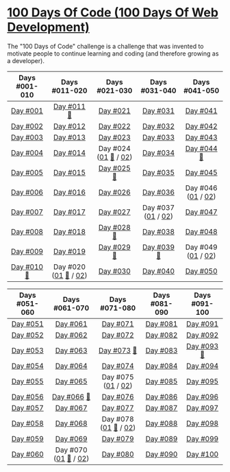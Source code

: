 # [100 Days Of Code (100 Days Of Web Development)](https://100daysofwebdev.com/paths/100-days-challenge)
The "100 Days of Code" challenge is a challenge that was invented to motivate people to continue learning and coding (and therefore growing as a developer).

|                                                    Days #001-010                                                     |                                                                                        Days #011-020                                                                                        |                                                                                     Days #021-030                                                                                      |                                                                Days #031-040                                                                 |                                                                Days #041-050                                                                 |    
|:--------------------------------------------------------------------------------------------------------------------:|:-------------------------------------------------------------------------------------------------------------------------------------------------------------------------------------------:|:--------------------------------------------------------------------------------------------------------------------------------------------------------------------------------------:|:--------------------------------------------------------------------------------------------------------------------------------------------:|:--------------------------------------------------------------------------------------------------------------------------------------------:|
|                          [Day #001](https://github.com/Dyrits/100-DAYS-OF-CODE/tree/%23001)                          |                                    [Day #011](https://github.com/Dyrits/100-DAYS-OF-CODE/tree/%23011) [🔗](https://dyrits-daily-challenge.netlify.app/)                                     |                                                           [Day #021](https://github.com/Dyrits/100-DAYS-OF-CODE/tree/%23021)                                                           |                                      [Day #031](https://github.com/Dyrits/100-DAYS-OF-CODE/tree/%23031)                                      |                                      [Day #041](https://github.com/Dyrits/100-DAYS-OF-CODE/tree/%23041)                                      |
|                          [Day #002](https://github.com/Dyrits/100-DAYS-OF-CODE/tree/%23002)                          |                                                             [Day #012](https://github.com/Dyrits/100-DAYS-OF-CODE/tree/%23012)                                                              |                                                           [Day #022](https://github.com/Dyrits/100-DAYS-OF-CODE/tree/%23022)                                                           |                                      [Day #032](https://github.com/Dyrits/100-DAYS-OF-CODE/tree/%23032)                                      |                                      [Day #042](https://github.com/Dyrits/100-DAYS-OF-CODE/tree/%23042)                                      |
|                          [Day #003](https://github.com/Dyrits/100-DAYS-OF-CODE/tree/%23003)                          |                                                             [Day #013](https://github.com/Dyrits/100-DAYS-OF-CODE/tree/%23013)                                                              |                                                           [Day #023](https://github.com/Dyrits/100-DAYS-OF-CODE/tree/%23023)                                                           |                                      [Day #033](https://github.com/Dyrits/100-DAYS-OF-CODE/tree/%23033)                                      |                                      [Day #043](https://github.com/Dyrits/100-DAYS-OF-CODE/tree/%23043)                                      |
|                          [Day #004](https://github.com/Dyrits/100-DAYS-OF-CODE/tree/%23004)                          |                                                             [Day #014](https://github.com/Dyrits/100-DAYS-OF-CODE/tree/%23014)                                                              | Day #024 ([01](https://github.com/Dyrits/100-DAYS-OF-CODE/tree/%23024-01) [🔗](https://dyrits-webfood.netlify.app/) / [02](https://github.com/Dyrits/100-DAYS-OF-CODE/tree/%23024-02)) |                                      [Day #034](https://github.com/Dyrits/100-DAYS-OF-CODE/tree/%23034)                                      |               [Day #044](https://github.com/Dyrits/100-DAYS-OF-CODE/tree/%23044) [🔗](https://dyrits-tic-tac-toe.netlify.app/)               |
|                          [Day #005](https://github.com/Dyrits/100-DAYS-OF-CODE/tree/%23005)                          |                                                             [Day #015](https://github.com/Dyrits/100-DAYS-OF-CODE/tree/%23015)                                                              |                               [Day #025](https://github.com/Dyrits/100-DAYS-OF-CODE/tree/%23025) [🔗](https://dyrits-monthly-subscription.netlify.app/)                                |                                      [Day #035](https://github.com/Dyrits/100-DAYS-OF-CODE/tree/%23035)                                      |                                      [Day #045](https://github.com/Dyrits/100-DAYS-OF-CODE/tree/%23045)                                      |
|                          [Day #006](https://github.com/Dyrits/100-DAYS-OF-CODE/tree/%23006)                          |                                                             [Day #016](https://github.com/Dyrits/100-DAYS-OF-CODE/tree/%23016)                                                              |                                                           [Day #026](https://github.com/Dyrits/100-DAYS-OF-CODE/tree/%23026)                                                           |                                      [Day #036](https://github.com/Dyrits/100-DAYS-OF-CODE/tree/%23036)                                      | Day #046 ([01](https://github.com/Dyrits/100-DAYS-OF-CODE/tree/%23046-01) / [02](https://github.com/Dyrits/100-DAYS-OF-CODE/tree/%23046-02)) |
|                          [Day #007](https://github.com/Dyrits/100-DAYS-OF-CODE/tree/%23007)                          |                                                             [Day #017](https://github.com/Dyrits/100-DAYS-OF-CODE/tree/%23017)                                                              |                                                           [Day #027](https://github.com/Dyrits/100-DAYS-OF-CODE/tree/%23027)                                                           | Day #037 ([01](https://github.com/Dyrits/100-DAYS-OF-CODE/tree/%23037-01) / [02](https://github.com/Dyrits/100-DAYS-OF-CODE/tree/%23037-02)) |                                      [Day #047](https://github.com/Dyrits/100-DAYS-OF-CODE/tree/%23047)                                      |
|                          [Day #008](https://github.com/Dyrits/100-DAYS-OF-CODE/tree/%23008)                          |                                                             [Day #018](https://github.com/Dyrits/100-DAYS-OF-CODE/tree/%23018)                                                              |                                     [Day #028](https://github.com/Dyrits/100-DAYS-OF-CODE/tree/%23028) [🔗](https://dyrits-register.netlify.app/)                                      |                                      [Day #038](https://github.com/Dyrits/100-DAYS-OF-CODE/tree/%23038)                                      |                                      [Day #048](https://github.com/Dyrits/100-DAYS-OF-CODE/tree/%23048)                                      |
|                          [Day #009](https://github.com/Dyrits/100-DAYS-OF-CODE/tree/%23009)                          |                                                             [Day #019](https://github.com/Dyrits/100-DAYS-OF-CODE/tree/%23019)                                                              |                                    [Day #029](https://github.com/Dyrits/100-DAYS-OF-CODE/tree/%23029) [🔗](https://dyrits-contact-us.netlify.app/)                                     |       [Day #039](https://github.com/Dyrits/100-DAYS-OF-CODE/tree/%23039) [🔗](https://dyrits-javascript-loops-in-action.netlify.app/)        | Day #049 ([01](https://github.com/Dyrits/100-DAYS-OF-CODE/tree/%23049-01) / [02](https://github.com/Dyrits/100-DAYS-OF-CODE/tree/%23049-02)) |
| [Day #010](https://github.com/Dyrits/100-DAYS-OF-CODE/tree/%23010) [🔗](https://dyrits-html-css-basics.netlify.app/) | Day #020 ([01](https://github.com/Dyrits/100-DAYS-OF-CODE/tree/%23020-01) [🔗](https://dyrits-travel-goals.netlify.app/) / [02](https://github.com/Dyrits/100-DAYS-OF-CODE/tree/%23020-02)) |                                                           [Day #030](https://github.com/Dyrits/100-DAYS-OF-CODE/tree/%23030)                                                           |                                      [Day #040](https://github.com/Dyrits/100-DAYS-OF-CODE/tree/%23040)                                      |                                      [Day #050](https://github.com/Dyrits/100-DAYS-OF-CODE/tree/%23050)                                      | 


|                           Days #051-060                            |                                                                                            Days #061-070                                                                                            |                                                                                            Days #071-080                                                                                            |                           Days #081-090                            |                                               Days #091-100                                                |    
|:------------------------------------------------------------------:|:---------------------------------------------------------------------------------------------------------------------------------------------------------------------------------------------------:|:---------------------------------------------------------------------------------------------------------------------------------------------------------------------------------------------------:|:------------------------------------------------------------------:|:----------------------------------------------------------------------------------------------------------:|
| [Day #051](https://github.com/Dyrits/100-DAYS-OF-CODE/tree/%23051) |                                                                 [Day #061](https://github.com/Dyrits/100-DAYS-OF-CODE/tree/%23061)                                                                  |                                                                 [Day #071](https://github.com/Dyrits/100-DAYS-OF-CODE/tree/%23071)                                                                  | [Day #081](https://github.com/Dyrits/100-DAYS-OF-CODE/tree/%23081) |                     [Day #091](https://github.com/Dyrits/100-DAYS-OF-CODE/tree/%23091)                     | 
| [Day #052](https://github.com/Dyrits/100-DAYS-OF-CODE/tree/%23052) |                                                                 [Day #062](https://github.com/Dyrits/100-DAYS-OF-CODE/tree/%23062)                                                                  |                                                                 [Day #072](https://github.com/Dyrits/100-DAYS-OF-CODE/tree/%23072)                                                                  | [Day #082](https://github.com/Dyrits/100-DAYS-OF-CODE/tree/%23082) |                     [Day #092](https://github.com/Dyrits/100-DAYS-OF-CODE/tree/%23092)                     |
| [Day #053](https://github.com/Dyrits/100-DAYS-OF-CODE/tree/%23053) |                                                                 [Day #063](https://github.com/Dyrits/100-DAYS-OF-CODE/tree/%23063)                                                                  |                                        [Day #073](https://github.com/Dyrits/100-DAYS-OF-CODE/tree/%23073) [🔗](https://dyrits-demonstration.herokuapp.com/)                                         | [Day #083](https://github.com/Dyrits/100-DAYS-OF-CODE/tree/%23083) | [Day #093](https://github.com/Dyrits/100-DAYS-OF-CODE/tree/%23093) [🔗](https://dyrits-wde.herokuapp.com/) |
| [Day #054](https://github.com/Dyrits/100-DAYS-OF-CODE/tree/%23054) |                                                                 [Day #064](https://github.com/Dyrits/100-DAYS-OF-CODE/tree/%23064)                                                                  |                                                                 [Day #074](https://github.com/Dyrits/100-DAYS-OF-CODE/tree/%23074)                                                                  | [Day #084](https://github.com/Dyrits/100-DAYS-OF-CODE/tree/%23084) |                     [Day #094](https://github.com/Dyrits/100-DAYS-OF-CODE/tree/%23094)                     |
| [Day #055](https://github.com/Dyrits/100-DAYS-OF-CODE/tree/%23055) |                                                                 [Day #065](https://github.com/Dyrits/100-DAYS-OF-CODE/tree/%23065)                                                                  |                            Day #075 ([01](https://github.com/Dyrits/100-DAYS-OF-CODE/tree/%23075-01) / [02](https://github.com/Dyrits/100-DAYS-OF-CODE/tree/%23075-02))                             | [Day #085](https://github.com/Dyrits/100-DAYS-OF-CODE/tree/%23085) |                     [Day #095](https://github.com/Dyrits/100-DAYS-OF-CODE/tree/%23095)                     |
| [Day #056](https://github.com/Dyrits/100-DAYS-OF-CODE/tree/%23056) |                                             [Day #066](https://github.com/Dyrits/100-DAYS-OF-CODE/tree/%23066) [🔗](https://dyrits-blog.herokuapp.com/)                                             |                                                                 [Day #076](https://github.com/Dyrits/100-DAYS-OF-CODE/tree/%23076)                                                                  | [Day #086](https://github.com/Dyrits/100-DAYS-OF-CODE/tree/%23086) |                     [Day #096](https://github.com/Dyrits/100-DAYS-OF-CODE/tree/%23096)                     |
| [Day #057](https://github.com/Dyrits/100-DAYS-OF-CODE/tree/%23057) |                                                                 [Day #067](https://github.com/Dyrits/100-DAYS-OF-CODE/tree/%23067)                                                                  |                                                                 [Day #077](https://github.com/Dyrits/100-DAYS-OF-CODE/tree/%23077)                                                                  | [Day #087](https://github.com/Dyrits/100-DAYS-OF-CODE/tree/%23087) |                     [Day #097](https://github.com/Dyrits/100-DAYS-OF-CODE/tree/%23097)                     |
| [Day #058](https://github.com/Dyrits/100-DAYS-OF-CODE/tree/%23058) |                                                                 [Day #068](https://github.com/Dyrits/100-DAYS-OF-CODE/tree/%23068)                                                                  | Day #078 ([01](https://github.com/Dyrits/100-DAYS-OF-CODE/tree/%23078-01) [🔗](https://dyrits-blog-demonstration.herokuapp.com/) / [02](https://github.com/Dyrits/100-DAYS-OF-CODE/tree/%23078-02)) | [Day #088](https://github.com/Dyrits/100-DAYS-OF-CODE/tree/%23088) |                     [Day #098](https://github.com/Dyrits/100-DAYS-OF-CODE/tree/%23098)                     |
| [Day #059](https://github.com/Dyrits/100-DAYS-OF-CODE/tree/%23059) |                                                                 [Day #069](https://github.com/Dyrits/100-DAYS-OF-CODE/tree/%23069)                                                                  |                                                                 [Day #079](https://github.com/Dyrits/100-DAYS-OF-CODE/tree/%23079)                                                                  | [Day #089](https://github.com/Dyrits/100-DAYS-OF-CODE/tree/%23089) |                     [Day #099](https://github.com/Dyrits/100-DAYS-OF-CODE/tree/%23099)                     |
| [Day #060](https://github.com/Dyrits/100-DAYS-OF-CODE/tree/%23060) | Day #070 ([01](https://github.com/Dyrits/100-DAYS-OF-CODE/tree/%23070-01) [🔗](https://dyrits-blog-with-comments.herokuapp.com/) / [02](https://github.com/Dyrits/100-DAYS-OF-CODE/tree/%23070-02)) |                                                                 [Day #080](https://github.com/Dyrits/100-DAYS-OF-CODE/tree/%23080)                                                                  | [Day #090](https://github.com/Dyrits/100-DAYS-OF-CODE/tree/%23090) |                     [Day #100](https://github.com/Dyrits/100-DAYS-OF-CODE/tree/%23100)                     |
